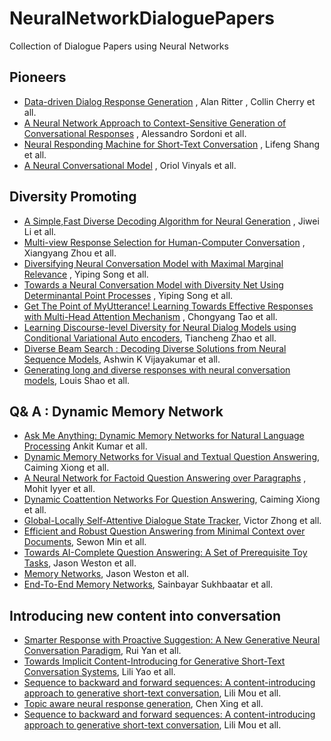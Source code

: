 # NeuralNetworkDialoguePapers
Collection of Dialogue Papers using Neural Networks

## Pioneers
* [Data-driven Dialog Response Generation](http://www.anthology.aclweb.org/D/D11/D11-1054.pdf) , Alan Ritter , Collin Cherry et all.
* [A Neural Network Approach to Context-Sensitive Generation of Conversational Responses](http://www.aclweb.org/anthology/N/N15/N15-1020.pdf) , Alessandro Sordoni et all.
* [Neural Responding Machine for Short-Text Conversation](https://www.aclweb.org/anthology/P/P15/P15-1152.pdf) , Lifeng Shang et all.
* [A Neural Conversational Model](https://arxiv.org/pdf/1506.05869.pdf) , Oriol Vinyals et all.

## Diversity Promoting 
* [A Simple,Fast Diverse Decoding Algorithm for Neural Generation](https://arxiv.org/pdf/1611.08562.pdf) , Jiwei Li et all.
* [Multi-view Response Selection for Human-Computer Conversation](http://www.aclweb.org/anthology/D16-1036) , Xiangyang Zhou et all.
* [Diversifying Neural Conversation Model with Maximal Marginal Relevance](http://aclweb.org/anthology/I17-2029) , Yiping Song et all.
* [Towards a Neural Conversation Model with Diversity Net Using Determinantal Point Processes](https://www.aaai.org/ocs/index.php/AAAI/AAAI18/paper/view/17115/16159) , Yiping Song et all.
* [Get The Point of MyUtterance! Learning Towards Effective Responses with Multi-Head Attention Mechanism](https://www.ijcai.org/proceedings/2018/0614.pdf) , Chongyang Tao et all.
* [Learning Discourse-level Diversity for Neural Dialog Models using Conditional Variational Auto encoders](https://arxiv.org/pdf/1703.10960.pdf), Tiancheng Zhao et all.
* [Diverse Beam Search : Decoding Diverse Solutions from Neural Sequence Models](https://arxiv.org/pdf/1610.02424.pdf), Ashwin K Vijayakumar et all.
* [Generating long and diverse responses with neural conversation models](https://openreview.net/references/pdf?id=HJDdiT9gl), Louis Shao et all.

## Q& A : Dynamic Memory Network
* [Ask Me Anything: Dynamic Memory Networks for Natural Language Processing](https://arxiv.org/pdf/1506.07285.pdf) Ankit Kumar et all.
* [Dynamic Memory Networks for Visual and Textual Question Answering](https://arxiv.org/abs/1603.01417), Caiming Xiong et all.
* [A Neural Network for Factoid Question Answering over Paragraphs](http://www.aclweb.org/anthology/D14-1070) , Mohit Iyyer et all.
* [Dynamic Coattention Networks For Question Answering](https://arxiv.org/abs/1611.01604), Caiming Xiong et all.
* [Global-Locally Self-Attentive Dialogue State Tracker](https://arxiv.org/abs/1805.09655), Victor Zhong et all.
* [Efficient and Robust Question Answering from Minimal Context over Documents](https://arxiv.org/abs/1805.08092), Sewon Min et all.
* [Towards AI-Complete Question Answering: A Set of Prerequisite Toy Tasks](https://arxiv.org/pdf/1502.05698.pdf), Jason Weston et all.
* [Memory Networks](https://arxiv.org/abs/1410.3916), Jason Weston et all.
* [End-To-End Memory Networks](https://arxiv.org/abs/1503.08895), Sainbayar Sukhbaatar et all.

## Introducing new content into conversation
* [Smarter Response with Proactive Suggestion: A New Generative Neural Conversation Paradigm](http://www.ruiyan.me/pubs/IJCAI2018Yan.pdf), Rui Yan et all.
* [Towards Implicit Content-Introducing for Generative Short-Text Conversation Systems](http://www.ruiyan.me/pubs/pubs/EMNLP2017.pdf), Lili Yao et all.
* [Sequence to backward and forward sequences: A content-introducing approach to generative short-text conversation](http://www.ruiyan.me/pubs/COLING2016.pdf), Lili Mou et all.
* [Topic aware neural response generation](https://arxiv.org/abs/1606.08340), Chen Xing et all.
* [Sequence to backward and forward sequences: A content-introducing approach to generative short-text conversation](https://arxiv.org/abs/1607.00970), Lili Mou et all.
 

